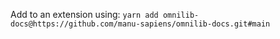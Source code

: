 Add to an extension using:
`yarn add omnilib-docs@https://github.com/manu-sapiens/omnilib-docs.git#main`

